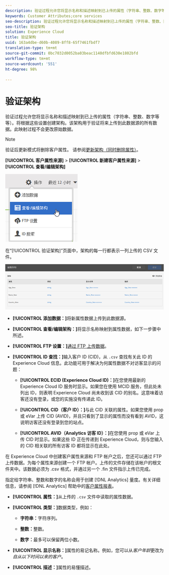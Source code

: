 ```yaml
---
description: 验证过程允许您将显示名称和描述映射到已上传的属性（字符串、整数、数字等等）。将根据这些设置创建架构。该架构用于验证将来上传到此数据源的所有数据。此映射过程不会更改原始数据。
keywords: Customer Attributes;core services
seo-description: 验证过程允许您将显示名称和描述映射到已上传的属性（字符串、整数、数字等等）。将根据这些设置创建架构。该架构用于验证将来上传到此数据源的所有数据。此映射过程不会更改原始数据。
seo-title: 验证架构
solution: Experience Cloud
title: 验证架构
uuid: 163a4dbe-d60b-4089-8ff8-65f7461fbdf7
translation-type: tm+mt
source-git-commit: 0bc7032d0052ba03beac1140dfbfd630e1802bfd
workflow-type: tm+mt
source-wordcount: '551'
ht-degree: 98%

---
```



# 验证架构

验证过程允许您将显示名称和描述映射到已上传的属性（字符串、整数、数字等等）。将根据这些设置创建架构。该架构用于验证将来上传到此数据源的所有数据。此映射过程不会更改原始数据。

>[!NOTE]
>
>验证后更新模式将删除客户属性。 请参阅[更新架构（同时删除属性）](../attributes/t-crs-usecase.md#task_6568898BB7C44A42ABFB86532B89063C)。

**[!UICONTROL 客户属性来源]** > **[!UICONTROL 新建客户属性来源]** > **[!UICONTROL 查看/编辑架构]**

![](assets/view_edit_schema.png)

在“[!UICONTROL 验证架构]”页面中，架构的每一行都表示一列上传的 CSV 文件。

![](assets/06_crs_usecase.png)

* **[!UICONTROL 添加数据：]**&#x200B;将新属性数据上传到此数据源。

* **[!UICONTROL 查看/编辑架构：]**&#x200B;将显示名称映射到属性数据，如下一步骤中所述。

* **[!UICONTROL FTP 设置：]**[通过 FTP 上传数据](../attributes/t-upload-attributes-ftp.md#task_591C3B6733424718A62453D2F8ADF73B)。

* **[!UICONTROL ID 查找：]**&#x200B;输入客户 ID (CID)，从 `.csv` 查找有关此 ID 的 Experience Cloud 信息。此功能可用于解决为何属性数据不对访客显示的问题：

   * **[!UICONTROL ECID (Experience Cloud ID)：]**&#x200B;在您使用最新的 Experience Cloud ID 服务时显示。如果您在使用 MCID 服务，但此处未列出 ID，则表明 Experience Cloud 尚未收到该 CID 的别名。这意味着访客还没有登录，或您的实施没有传递此 ID。

   * **[!UICONTROL CID（客户 ID）：]**&#x200B;与此 CID 关联的属性。如果您使用 prop 或 eVar 上传 CID (AVID)，并且只看到了显示的属性而没有看到 AVID，这说明访客还没有登录到您的站点。

   * **[!UICONTROL AVID（Analytics 访客 ID）：]**&#x200B;在您使用 prop 或 eVar 上传 CID 时显示。如果这些 ID 正在传递到 Experience Cloud，则与您输入的 CID 相关联的所有访客 ID 都将显示在此处。

在 Experience Cloud 中创建客户属性来源和 FTP 帐户之后，您还可以通过 FTP 上传数据。为每个属性来源创建一个 FTP 帐户。上传的文件存储在该帐户的根文件夹中。该数据必须为 .csv 格式，并通过另一个 .fin 文件指示上传已完成。

指定给字符串、整数和数字的名称会用于创建 [!DNL Analytics] 量度。有关详细信息，请参阅 [!DNL Analytics] 帮助中的[客户属性报表](https://docs.adobe.com/help/zh-Hans/analytics/components/variables/dimensions-reports/reports-customer-attributes.html)。

* **[!UICONTROL 属性：]**&#x200B;从上传的 `.csv` 文件中读取的属性数据。

* **[!UICONTROL 类型：]**&#x200B;数据类型，例如：

   * **字符串：**&#x200B;字符序列。

   * **整数：**&#x200B;整数。

   * **数字：**&#x200B;最多可以保留两位小数。

* **[!UICONTROL 显示名称：]**&#x200B;属性的易记名称。例如，您可以从&#x200B;*客户年龄*&#x200B;更改为&#x200B;*自从以下时间以来的客户*。

* **[!UICONTROL 描述：]**&#x200B;属性的易懂描述。
